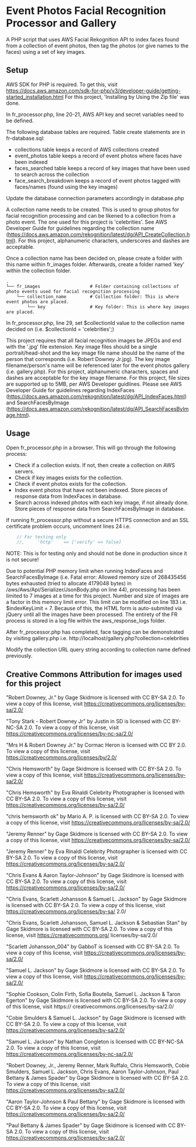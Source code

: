 # Event Photos Facial Recognition Processor and Gallery

A PHP script that uses AWS Facial Rekognition API to index faces found from a collection of event photos, then tag the photos (or give names to the faces) using a set of key images.

## Setup

AWS SDK for PHP is required. To get this, visit https://docs.aws.amazon.com/sdk-for-php/v3/developer-guide/getting-started_installation.html
For this project, 'Installing by Using the Zip file' was done.

In fr_processor.php, line 20-21, AWS API key and secret variables need to be defined.

The following database tables are required. Table create statements are in fr-database.sql:

- collections table keeps a record of AWS collections created
- event_photos table keeps a record of event photos where faces have been indexed
- faces_searched table keeps a record of key images that have been used to search across the collection
- face_search_breakdown keeps a record of event photos tagged with faces/names (found using the key images)

Update the database connection parameters accordingly in database.php

A collection name needs to be created. This is used to group photos for facial recognition processing and can be likened
to a collection from a photo event. The one used for this project is 'celebrities'. See AWS Developer Guide
for guidelines regarding the collection name (https://docs.aws.amazon.com/rekognition/latest/dg/API_CreateCollection.html).
For this project, alphanumeric characters, underscores and dashes are acceptable.

Once a collection name has been decided on, please create a folder with this name within fr_images folder. Afterwards,
create a folder named 'key' within the collection folder.

    .
    └── fr_images                   # Folder containing collections of photo events used for facial recognition processing
        └── collection_name         # Collection folder: This is where event photos are placed.
            └── key                 # Key folder: This is where key images are placed.

In fr_processor.php, line 29, set $collectionId value to the collection name decided on (i.e. $collectionId = 'celebrities';)

This project requires that all facial recognition images be JPEGs and end with the '.jpg' file extension. Key image files
should be a single portrait/head-shot and the key image file name should be the name of the person that corresponds (i.e.
Robert Downey Jr.jpg). The key image filename/person's name will be referenced later for the event photos gallery (i.e. gallery.php).
For this project, alphanumeric characters, spaces and dashes are acceptable for the key image filename. For this project,
file sizes are supported up to 5MB, per AWS Developer guidlines. Please
see AWS Developer Guide for guidelines regarding IndexFaces (https://docs.aws.amazon.com/rekognition/latest/dg/API_IndexFaces.html)
and SearchFacesByImage (https://docs.aws.amazon.com/rekognition/latest/dg/API_SearchFacesByImage.html).

## Usage

Open fr_processor.php in a browser. This will go through the following process:

- Check if a collection exists. If not, then create a collection on AWS servers.
- Check if key images exists for the collection.
- Check if event photos exists for the collection.
- Index event photos that have not been indexed. Store pieces of response data from IndexFaces in database.
- Search across indexed photos with each key image, if not already done. Store pieces of response data from SearchFacesByImage in database.

If running fr_processor.php without a secure HTTPS connection and an SSL certificate problem occurs, uncomment lines 24 i.e.

```php
    // For testing only
    //,     'http'    => ['verify' => false]
```

NOTE: This is for testing only and should not be done in production since it is not secure!

Due to potential PHP memory limit when running IndexFaces and SearchFacesByImage (i.e. Fatal error: Allowed memory size of
268435456 bytes exhausted (tried to allocate 4179048 bytes) in /aws/Aws/Api/Serializer/JsonBody.php on line 44), processing has been
limited to 7 images at a time for this project. Number and size of images are a factor in this memory limit error. This limit can be
modified on line 183 i.e. $indexKeyLimit = 7. Because of this, the HTML form is auto-submited via jQuery until all the images have
been processed. The entirety of the FR process is stored in a log file within the aws_response_logs folder.

After fr_processor.php has completed, face tagging can be demonstrated by visiting gallery.php i.e. http://localhost/gallery.php?collection=celebrities

Modify the collection URL query string according to collection name defined previously.

## Creative Commons Attribution for images used for this project

"Robert Downey, Jr." by Gage Skidmore is licensed with CC BY-SA 2.0. To view a copy of this license, visit https://creativecommons.org/licenses/by-sa/2.0/

"Tony Stark - Robert Downey Jr" by Justin in SD is licensed with CC BY-NC-SA 2.0. To view a copy of this license, visit https://creativecommons.org/licenses/by-nc-sa/2.0/

"Mrs H & Robert Downey Jr." by Cormac Heron is licensed with CC BY 2.0. To view a copy of this license, visit https://creativecommons.org/licenses/by/2.0/

"Chris Hemsworth" by Gage Skidmore is licensed with CC BY-SA 2.0. To view a copy of this license, visit https://creativecommons.org/licenses/by-sa/2.0/

"Chris Hemsworth" by Eva Rinaldi Celebrity Photographer is licensed with CC BY-SA 2.0. To view a copy of this license, visit https://creativecommons.org/licenses/by-sa/2.0/

"chris hemsworth ok" by Mario A. P. is licensed with CC BY-SA 2.0. To view a copy of this license, visit https://creativecommons.org/licenses/by-sa/2.0/

"Jeremy Renner" by Gage Skidmore is licensed with CC BY-SA 2.0. To view a copy of this license, visit https://creativecommons.org/licenses/by-sa/2.0/

"Jeremy Renner" by Eva Rinaldi Celebrity Photographer is licensed with CC BY-SA 2.0. To view a copy of this license, visit https://creativecommons.org/licenses/by-sa/2.0/

"Chris Evans & Aaron Taylor-Johnson" by Gage Skidmore is licensed with CC BY-SA 2.0. To view a copy of this license, visit https://creativecommons.org/licenses/by-sa/2.0/

"Chris Evans, Scarlett Johansson & Samuel L. Jackson" by Gage Skidmore is licensed with CC BY-SA 2.0. To view a copy of this license, visit https://creativecommons.org/licenses/by-sa/
2.0/

"Chris Evans, Scarlett Johansson, Samuel L. Jackson & Sebastian Stan" by Gage Skidmore is licensed with CC BY-SA 2.0. To view a copy of this license, visit https://creativecommons.org/
licenses/by-sa/2.0/

"Scarlett Johansson_004" by GabboT is licensed with CC BY-SA 2.0. To view a copy of this license, visit https://creativecommons.org/licenses/by-sa/2.0/

"Samuel L. Jackson" by Gage Skidmore is licensed with CC BY-SA 2.0. To view a copy of this license, visit https://creativecommons.org/licenses/by-sa/2.0/

"Sophie Cookson, Colin Firth, Sofia Boutella, Samuel L. Jackson & Taron Egerton" by Gage Skidmore is licensed with CC BY-SA 2.0. To view a copy of this license, visit https://
creativecommons.org/licenses/by-sa/2.0/

"Cobie Smulders & Samuel L. Jackson" by Gage Skidmore is licensed with CC BY-SA 2.0. To view a copy of this license, visit https://creativecommons.org/licenses/by-sa/2.0/

"Samuel L. Jackson" by Nathan Congleton is licensed with CC BY-NC-SA 2.0. To view a copy of this license, visit https://creativecommons.org/licenses/by-nc-sa/2.0/

"Robert Downey, Jr., Jeremy Renner, Mark Ruffalo, Chris Hemsworth, Cobie Smulders, Samuel L. Jackson, Chris Evans, Aaron Taylor-Johnson, Paul Bettany & James Spader" by Gage Skidmore
is licensed with CC BY-SA 2.0. To view a copy of this license, visit https://creativecommons.org/licenses/by-sa/2.0/

"Aaron Taylor-Johnson & Paul Bettany" by Gage Skidmore is licensed with CC BY-SA 2.0. To view a copy of this license, visit https://creativecommons.org/licenses/by-sa/2.0/

"Paul Bettany & James Spader" by Gage Skidmore is licensed with CC BY-SA 2.0. To view a copy of this license, visit https://creativecommons.org/licenses/by-sa/2.0/
